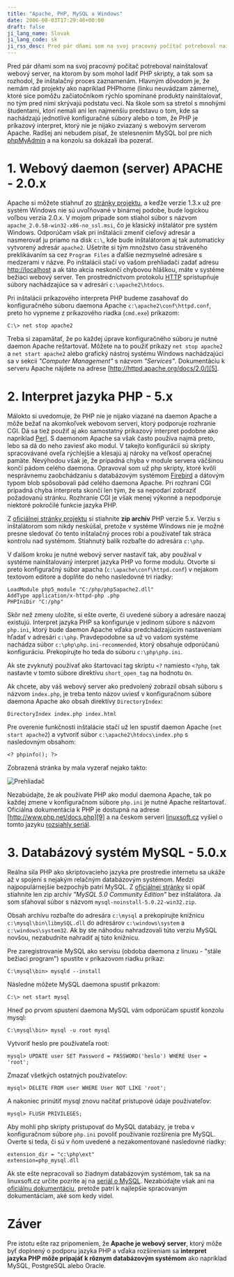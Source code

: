 ```yaml
---
title: "Apache, PHP, MySQL a Windows"
date: 2006-08-03T17:29:48+00:00
draft: false
ji_lang_name: Slovak
ji_lang_code: sk
ji_rss_desc: Pred pár dňami som na svoj pracovný počítač potreboval nainštalovať webový server, na ktorom by som mohol ladiť PHP skripty, a tak som sa rozhodol, že inštalačný proces zaznamenám.
---
```


Pred pár dňami som na svoj pracovný počítač potreboval nainštalovať webový server, na ktorom by som mohol ladiť PHP skripty, a tak som sa rozhodol, že inštalačný proces zaznamenám. 
Hlavným dôvodom je, že nemám rád projekty ako napríklad PHPhome (linku neuvádzam zámerne), ktoré síce pomôžu začiatočníkom rýchlo spomínané produkty nainštalovať, no tým pred nimi skrývajú podstatu veci. 
Na škole som sa stretol s mnohými študentami, ktorí nemali ani len najmenšiu predstavu o tom, kde sa nachádzajú jednotlivé konfiguračné súbory alebo o tom, že PHP je príkazový interpret, ktorý nie je nijako zviazaný s webovým serverom Apache. 
Radšej ani nebudem písať, že stelesnením MySQL bol pre nich [phpMyAdmin][1] a na konzolu sa dokázali iba pozerať.

# 1. Webový daemon (server) APACHE - 2.0.x

Apache si môžete stiahnuť zo [stránky projektu][2], a keďže verzie 1.3.x už pre systém Windows nie sú uvoľňované v binárnej podobe, bude logickou voľbou verzia 2.0.x. 
V mojom prípade som stiahol súbor s názvom `apache_2.0.58-win32-x86-no_ssl.msi`, čo je klasický inštalátor pre systém Windows. 
Odporúčam však pri inštalácii zmeniť cieľový adresár a nasmerovať ju priamo na disk `c:\`, kde bude inštalátorom aj tak automaticky vytvorený adresár `apache2`. 
Ušetríte si tým množstvo času stráveného preklikávaním sa cez `Program Files` a ďalšie nezmyselné adresáre s medzerami v názve. 
Po inštalácii stačí vo vašom prehliadači zadať adresu [http://localhost][3] a ak táto akcia neskončí chybovou hláškou, máte v systéme bežiaci webový server. 
Ten prostredníctvom protokolu [HTTP][4] sprístupňuje súbory nachádzajúce sa v adresári `c:\apache2\htdocs`.

Pri inštalácii príkazového interpreta PHP budeme zasahovať do konfiguračného súboru daemona Apache `c:\apache2\conf\httpd.conf`, preto ho vypneme z príkazového riadka (`cmd.exe`) príkazom:

```
C:\> net stop apache2
```

Treba si zapamätať, že po každej úprave konfiguračného súboru je nutné daemon Apache reštartovať. 
Môžete na to použiť príkazy `net stop apache2` a `net start apache2` alebo grafický nástroj systému Windows nachádzajúci sa v sekcii *"Computer Management"* s názvom *"Services"*. 
Dokumentáciu k serveru Apache nájdete na adrese [http://httpd.apache.org/docs/2.0/][5].

# 2. Interpret jazyka PHP - 5.x

Málokto si uvedomuje, že PHP nie je nijako viazané na daemon Apache a môže bežať na akomkoľvek webovom serveri, ktorý podporuje rozhranie CGI. 
Dá sa tiež použiť aj ako samostatný príkazový interpret podobne ako napríklad [Perl][6]. 
S daemonom Apache sa však často používa najmä preto, lebo sa dá do neho zaviesť ako modul. 
V takejto konfigurácii sú skripty spracovávané oveľa rýchlejšie a klesajú aj nároky na veľkosť operačnej pamäte. 
Nevýhodou však je, že prípadná chyba v module servera väčšinou končí pádom celého daemona. 
Opravoval som už php skripty, ktoré kvôli nesprávnemu zaobchádzaniu s databázovým systémom [Firebird][7] a dátovým typom blob spôsobovali pád celého daemona Apache. 
Pri rozhraní CGI prípadná chyba interpreta skončí len tým, že sa nepodarí zobraziť požadovanú stránku. 
Rozhranie CGI je však menej výkonné a nepodporuje niektoré pokročilé funkcie jazyka PHP.

Z [oficiálnej stránky projektu][8] si stiahnite **zip archív** PHP verzie 5.x. 
Verziu s inštalátorom som nikdy neskúšal, pretože v systéme Windows nie je možné presne sledovať čo tento inštalačný proces robí a používateľ tak stráca kontrolu nad systémom. 
Stiahnutý balík rozbaľte do adresára `c:\php`.

V ďalšom kroku je nutné webový server nastaviť tak, aby používal v systéme nainštalovaný interpret jazyka PHP vo forme modulu. 
Otvorte si preto konfiguračný súbor apacha (`c:\apache\conf\httpd.conf`) v nejakom textovom editore a doplňte do neho nasledovné tri riadky:

```
LoadModule php5_module "C:/php/php5apache2.dll"
AddType application/x-httpd-php .php
PHPIniDir "C:/php"
```

Skôr než zmeny uložíte, si ešte overte, či uvedené súbory a adresáre naozaj existujú. 
Interpret jazyka PHP sa konfiguruje v jedinom súbore s názvom `php.ini`, ktorý bude daemon Apache vďaka predchádzajúcim nastaveniam hľadať v adresári `c:\php`. 
Pravdepodobne sa už vo vašom systéme nachádza súbor `c:\php\php.ini-recommended`, ktorý obsahuje odporúčanú konfiguráciu. 
Prekopírujte ho teda do súboru `c:\php\php.ini`.

Ak ste zvyknutý používať ako štartovací tag skriptu `<?` namiesto `<?php`, tak nastavte v tomto súbore direktívu `short_open_tag` na hodnotu `On`.

Ak chcete, aby váš webový server ako predvolený zobrazil obsah súboru s názvom `index.php`, je treba tento názov uviesť v konfiguračnom súbore daemona Apache ako obsah direktívy `DirectoryIndex`:

```
DirectoryIndex index.php index.html
```

Pre overenie funkčnosti inštalácie stačí už len spustiť daemon Apache (`net start apache2`) a vytvoriť súbor `c:\apache2\htdocs\index.php` s nasledovným obsahom:

```
<? phpinfo(); ?>
```

Zobrazená stránka by mala vyzerať nejako takto:

![Prehliadač](localhost.jpg)

Nezabúdajte, že ak používate PHP ako modul daemona Apache, tak po každej zmene v konfiguračnom súbore `php.ini` je nutné Apache reštartovať. 
Oficiálna dokumentácia k PHP je dostupná na adrese [http://www.php.net/docs.php][9] a na českom serveri [linuxsoft.cz][10] vyšiel o tomto jazyku [rozsiahly seriál][11].

# 3. Databázový systém MySQL - 5.0.x

Reálna sila PHP ako skriptovacieho jazyka pre prostredie internetu sa ukáže až v spojení s nejakým relačným databázovým systémom. 
Medzi najpopulárnejšie bezpochýb patrí MySQL. 
Z [oficiálnej stránky][12] si opäť stiahnite len zip archív *"MySQL 5.0 Community Edition"* bez inštalátora. 
Ja som sťahoval súbor s názvom `mysql-noinstall-5.0.22-win32.zip`.

Obsah archívu rozbaľte do adresára `c:\mysql` a prekopírujte knižnicu `c:\mysql\bin\libmySQL.dll` do adresárov `c:\windows\system` a `c:\windows\system32`. 
Ak by ste náhodou nahradzovali túto verziu MySQL novšou, nezabudnite nahradiť aj túto knižnicu.

Pre zaregistrovanie MySQL ako servisu (obdoba daemona z linuxu - "stále bežiaci program") spustite v príkazovom riadku príkaz:

```
C:\mysql\bin> mysqld --install
```

Následne môžete MySQL daemona spustiť príkazom:

```
C:\> net start mysql
```

Hneď po prvom spustení daemona MySQL vám odporúčam spustiť konzolu mysql:

```
C:\mysql\bin> mysql -u root mysql
```

Vytvoriť heslo pre používateľa root:

```
mysql> UPDATE user SET Password = PASSWORD('heslo') WHERE User = 'root';
```

Zmazať všetkých ostatných používateľov:

```
mysql> DELETE FROM user WHERE User NOT LIKE 'root';
```

A nakoniec prinútiť mysql znovu načítať prístupové údaje používateľov:

```
mysql> FLUSH PRIVILEGES;
```

Aby mohli php skripty pristupovať do MySQL databázy, je treba v konfiguračnom súbore `php.ini` povoliť používanie rozšírenia pre MySQL. 
Overte si teda, či sú v ňom uvedené a nezakomentované nasledovné riadky:

```
extension_dir = "c:\php\ext"
extension=php_mysql.dll
```

Ak ste ešte nepracovali so žiadnym databázovým systémom, tak sa na linuxsoft.cz určite pozrite aj na [seriál o MySQL][13]. 
Nezabúdajte však ani na [oficiálnu dokumentáciu][14], pretože patrí k najlepšie spracovaným dokumentáciam, aké som kedy videl.

# Záver

Pre istotu ešte raz pripomeniem, že **Apache je webový server**, ktorý môže byť doplnený o podporu jazyka PHP a vďaka rozšíreniam sa **interpret jazyka PHP môže pripajáť k rôznym databázovým systémom** ako napríklad MySQL, PostgreSQL alebo Oracle.


[1]: https://www.phpmyadmin.net/
[2]: https://httpd.apache.org/
[3]: http://localhost
[4]: https://en.wikipedia.org/wiki/HTTP
[5]: https://httpd.apache.org/docs/2.0/
[6]: https://en.wikipedia.org/wiki/Perl
[7]: https://www.firebirdsql.org/
[8]: https://www.php.net
[9]: https://secure.php.net/docs.php
[10]: http://www.linuxsoft.cz
[11]: http://www.linuxsoft.cz/php/Serial-PHP.pdf
[12]: https://www.mysql.com
[13]: http://www.linuxsoft.cz/article_list.php?id_kategory=232
[14]: https://dev.mysql.com/doc/